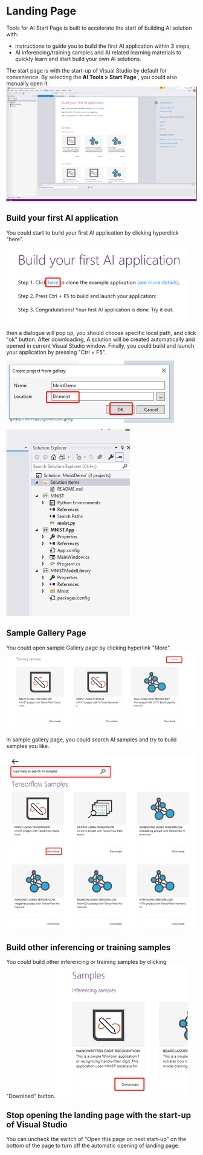 # Landing Page

Tools for AI Start Page is built to accelerate the start of building AI solution with:
- instructions to guide you to build the first AI application within 3 steps; 
- AI inferencing/training samples and AI related learning materials to quickly learn and start build your own AI solutions. 

The start page is with the start-up of Visual Studio by default for convenience. By selecting the **AI Tools > Start Page** , you could also manually open it.
![StartPage1](media/vs-landing-page/start-page.png)


## Build your first AI application

You could start to build your first AI application by clicking hyperclick "here".

   ![Build1](./media/vs-landing-page/build1.png)

   then a dialogue will pop up, you should choose specific local path, and click "ok" button. After downloading, A solution will be created automatically and opened in current Visual Studio window. Finally, you could build and launch your application by pressing "Ctrl + F5".

   ![Build2](./media/vs-landing-page/build2.png)

   ![Solution](./media/vs-landing-page/solution.png)
   
## Sample Gallery Page 
You could open sample Gallery page by clicking hyperlink "More".
![More](./media/vs-landing-page/more.png)

In sample gallery page, you could search AI samples and try to build samples you like.

![SampleGallery](./media/vs-landing-page/sampleGallery.png)


## Build other inferencing or training samples
  You could build other inferencing or training samples by clicking "Download" button.
 ![OtherBuild](./media/vs-landing-page/otherBuild.png)

 ## Stop opening the landing page with the start-up of Visual Studio

 You can uncheck the switch of "Open this page on next start-up" on the bottom of the page to turn off the automatic opening of landing page.